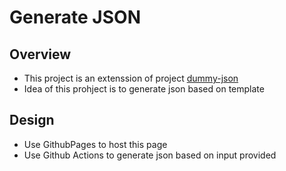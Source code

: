 # Generate JSON

## Overview
- This project is an extenssion of project [dummy-json](https://github.com/webroo/dummy-json#api)
- Idea of this prohject is to generate json based on template

## Design
- Use GithubPages to host this page
- Use Github Actions to generate json based on input provided 
